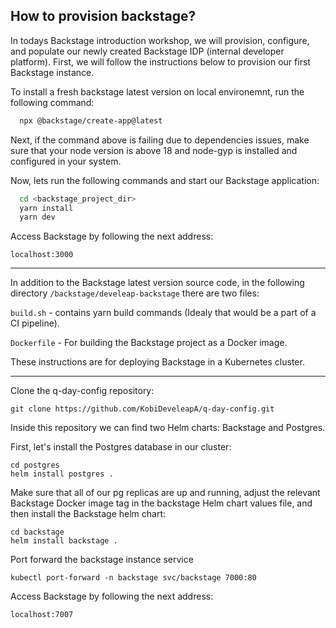 
## How to provision backstage?

In todays Backstage introduction workshop, we will provision, configure, and populate our newly created Backstage IDP (internal developer platform).
First, we will follow the instructions below to provision our first Backstage instance.

To install a fresh backstage latest version on local environemnt, run the following command:

```bash
  npx @backstage/create-app@latest
```

Next, if the command above is failing due to dependencies issues, make sure that your node version is above 18 and node-gyp is installed and configured in your system.

Now, lets run the following commands and start our Backstage application:

```bash
  cd <backstage_project_dir>
  yarn install 
  yarn dev
```

Access Backstage by following the next address:

```
localhost:3000
```
---


In addition to the Backstage latest version source code, in the following directory ```/backstage/develeap-backstage```  there are two files: 



```build.sh``` - contains yarn build commands (Idealy that would be a part of a CI pipeline).

```Dockerfile``` - For building the Backstage project as a Docker image.

These instructions are for deploying Backstage in a Kubernetes cluster. 

---

Clone the q-day-config repository:
```
git clone https://github.com/KobiDeveleapA/q-day-config.git
```

Inside this repository we can find two Helm charts: Backstage and Postgres.

First, let's install the Postgres database in our cluster:

```
cd postgres
helm install postgres .
```

Make sure that all of our pg replicas are up and running, adjust the relevant Backstage Docker image tag in the backstage Helm chart values file, and then install the Backstage helm chart:

```
cd backstage
helm install backstage .
```

Port forward the backstage instance service
```
kubectl port-forward -n backstage svc/backstage 7000:80
```

Access Backstage by following the next address:

```
localhost:7007
```
